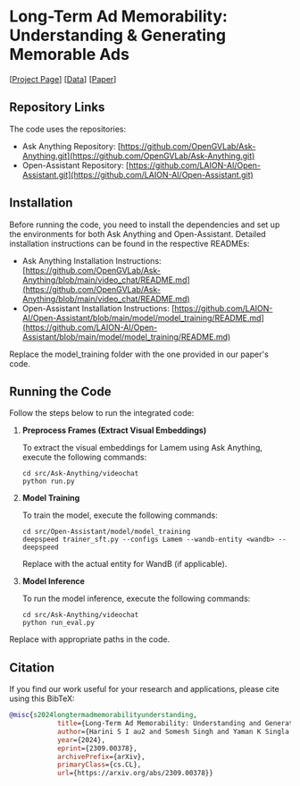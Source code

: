 # Long-Term Ad Memorability: Understanding & Generating Memorable Ads

 [[Project Page](https://behavior-in-the-wild.github.io/memorability.html)]   [[Data](https://huggingface.co/datasets/behavior-in-the-wild/LAMBDA)] [[Paper](https://arxiv.org/abs/2309.00378)]


## Repository Links
The code uses the repositories:
- Ask Anything Repository: [https://github.com/OpenGVLab/Ask-Anything.git](https://github.com/OpenGVLab/Ask-Anything.git)
- Open-Assistant Repository: [https://github.com/LAION-AI/Open-Assistant.git](https://github.com/LAION-AI/Open-Assistant.git)

## Installation

Before running the code, you need to install the dependencies and set up the environments for both Ask Anything and Open-Assistant. Detailed installation instructions can be found in the respective READMEs:

- Ask Anything Installation Instructions: [https://github.com/OpenGVLab/Ask-Anything/blob/main/video_chat/README.md](https://github.com/OpenGVLab/Ask-Anything/blob/main/video_chat/README.md)
- Open-Assistant Installation Instructions: [https://github.com/LAION-AI/Open-Assistant/blob/main/model/model_training/README.md](https://github.com/LAION-AI/Open-Assistant/blob/main/model/model_training/README.md)

Replace the model_training folder with the one provided in our paper's code.

## Running the Code

Follow the steps below to run the integrated code:

1. **Preprocess Frames (Extract Visual Embeddings)**

   To extract the visual embeddings for Lamem using Ask Anything, execute the following commands:

   ```shell
   cd src/Ask-Anything/videochat
   python run.py
   ```
2. **Model Training**

   To train the model, execute the following commands:

   ```shell
   cd src/Open-Assistant/model/model_training
   deepspeed trainer_sft.py --configs Lamem --wandb-entity <wandb> --deepspeed
   ```

   Replace <wandb> with the actual entity for WandB (if applicable).

3. **Model Inference**

   To run the model inference, execute the following commands:

   ```shell
   cd src/Ask-Anything/videochat
   python run_eval.py
   ```
Replace with appropriate paths in the code.


## Citation
If you find our work useful for your research and applications, please cite using this BibTeX:
```bibtex
@misc{s2024longtermadmemorabilityunderstanding,
            title={Long-Term Ad Memorability: Understanding and Generating Memorable Ads}, 
            author={Harini S I au2 and Somesh Singh and Yaman K Singla and Aanisha Bhattacharyya and Veeky Baths and Changyou Chen and Rajiv Ratn Shah and Balaji Krishnamurthy},
            year={2024},
            eprint={2309.00378},
            archivePrefix={arXiv},
            primaryClass={cs.CL},
            url={https://arxiv.org/abs/2309.00378}}
```